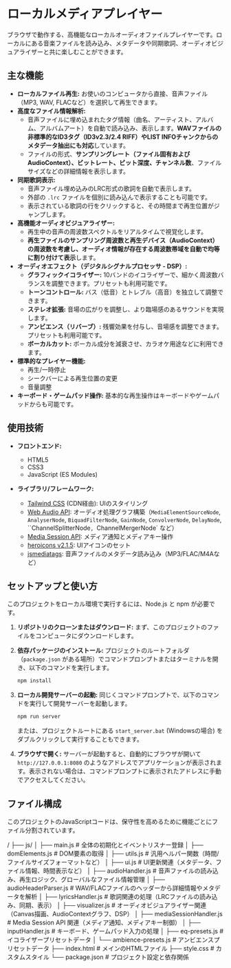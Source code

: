 # ローカルメディアプレイヤー

ブラウザで動作する、高機能なローカルオーディオファイルプレイヤーです。ローカルにある音楽ファイルを読み込み、メタデータや同期歌詞、オーディオビジュアライザーと共に楽しむことができます。

## 主な機能

-   **ローカルファイル再生:** お使いのコンピュータから直接、音声ファイル（MP3, WAV, FLACなど）を選択して再生できます。
-   **高度なファイル情報解析:**
    * 音声ファイルに埋め込まれたタグ情報（曲名、アーティスト、アルバム、アルバムアート）を自動で読み込み、表示します。**WAVファイルの非標準的なID3タグ（ID3v2.3/2.4 RIFF）やLIST INFOチャンクからのメタデータ抽出にも対応**しています。
    * ファイルの形式、**サンプリングレート（ファイル固有およびAudioContext）、ビットレート、ビット深度、チャンネル数**、ファイルサイズなどの詳細情報を表示します。
-   **同期歌詞表示:**
    * 音声ファイル埋め込みのLRC形式の歌詞を自動で表示します。
    * 外部の `.lrc` ファイルを個別に読み込んで表示することも可能です。
    * 表示されている歌詞の行をクリックすると、その時間まで再生位置がジャンプします。
-   **高機能オーディオビジュアライザー:**
    * 再生中の音声の周波数スペクトルをリアルタイムで視覚化します。
    * **再生ファイルのサンプリング周波数と再生デバイス（AudioContext）の周波数を考慮し、オーディオ情報が存在する周波数帯域を自動で均等に割り付けて表示**します。
-   **オーディオエフェクト（デジタルシグナルプロセッサ - DSP）:**
    * **グラフィックイコライザー:** 10バンドのイコライザーで、細かく周波数バランスを調整できます。プリセットも利用可能です。
    * **トーンコントロール:** バス（低音）とトレブル（高音）を独立して調整できます。
    * **ステレオ拡張:** 音場の広がりを調整し、より臨場感のあるサウンドを実現します。
    * **アンビエンス（リバーブ）:** 残響効果を付与し、音場感を調整できます。プリセットも利用可能です。
    * **ボーカルカット:** ボーカル成分を減衰させ、カラオケ用途などに利用できます。
-   **標準的なプレイヤー機能:**
    * 再生/一時停止
    * シークバーによる再生位置の変更
    * 音量調整
-   **キーボード・ゲームパッド操作:** 基本的な再生操作はキーボードやゲームパッドからも可能です。

## 使用技術

-   **フロントエンド:**
    * HTML5
    * CSS3
    * JavaScript (ES Modules)
    
-   **ライブラリ/フレームワーク:**
    * [Tailwind CSS](https://tailwindcss.com/) (CDN経由): UIのスタイリング
    * [Web Audio API](https://developer.mozilla.org/ja/docs/Web/API/Web_Audio_API): オーディオ処理グラフ構築（`MediaElementSourceNode`, `AnalyserNode`, `BiquadFilterNode`, `GainNode`, `ConvolverNode`, `DelayNode`, ``ChannelSplitterNode`, `ChannelMergerNode` など）
    * [Media Session API](https://developer.mozilla.org/ja/docs/Web/API/Media_Session_API): メディア通知とメディアキー操作
    * [heroicons v2.1.5](https://heroicons.com/): UIアイコンのセット
    * [jsmediatags](https://github.com/aadsm/jsmediatags): 音声ファイルのメタデータ読み込み（MP3/FLAC/M4Aなど）

## セットアップと使い方

このプロジェクトをローカル環境で実行するには、Node.js と npm が必要です。

1.  **リポジトリのクローンまたはダウンロード:**
    まず、このプロジェクトのファイルをコンピュータにダウンロードします。

2.  **依存パッケージのインストール:**
    プロジェクトのルートフォルダ（`package.json` がある場所）でコマンドプロンプトまたはターミナルを開き、以下のコマンドを実行します。
    ```sh
    npm install
    ```

3.  **ローカル開発サーバーの起動:**
    同じくコマンドプロンプトで、以下のコマンドを実行して開発サーバーを起動します。
    ```sh
    npm run server
    ```
    または、プロジェクトルートにある `start_server.bat` (Windowsの場合) をダブルクリックして実行することもできます。

4.  **ブラウザで開く:**
    サーバーが起動すると、自動的にブラウザが開いて `http://127.0.0.1:8080` のようなアドレスでアプリケーションが表示されます。表示されない場合は、コマンドプロンプトに表示されたアドレスに手動でアクセスしてください。

## ファイル構成

このプロジェクトのJavaScriptコードは、保守性を高めるために機能ごとにファイル分割されています。

/
├── js/
│   ├── main.js                 # 全体の初期化とイベントリスナー登録
│   ├── domElements.js          # DOM要素の取得
│   ├── utils.js                # 汎用ヘルパー関数（時間/ファイルサイズフォーマットなど）
│   ├── ui.js                   # UI更新関連（メタデータ、ファイル情報、時間表示など）
│   ├── audioHandler.js         # 音声ファイルの読み込み、再生ロジック、グローバルなファイル情報管理
│   ├── audioHeaderParser.js    # WAV/FLACファイルのヘッダーから詳細情報やメタデータを解析
│   ├── lyricsHandler.js        # 歌詞関連の処理（LRCファイルの読み込み、同期、表示）
│   ├── visualizer.js           # オーディオビジュアライザー関連（Canvas描画、AudioContextグラフ、DSP）
│   ├── mediaSessionHandler.js  # Media Session API 関連（メディア通知、メディアキー制御）
│   ├── inputHandler.js         # キーボード、ゲームパッド入力の処理
│   ├── eq-presets.js           # イコライザープリセットデータ
│   └── ambience-presets.js     # アンビエンスプリセットデータ
├── index.html                  # メインのHTMLファイル
├── style.css                   # カスタムスタイル
└── package.json                # プロジェクト設定と依存関係

